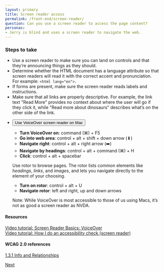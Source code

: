```yaml
---
layout: primary
title: Screen reader access
permalink: /front-end/screen-reader/
question: Can you use a screen reader to access the page content?
personas:
- Jerry is blind and uses a screen reader to navigate the web.
---
```


### Steps to take
- Use a screen reader to make sure you can land on controls and that they’re announcing things as they should.
- Determine whether the HTML document has a language attribute so that screen readers will read it with the correct accent and pronunciation. For example: `<html lang="en">`.
- If forms are present, make sure the screen reader reads labels and instructions.
- Make sure that all links are properly descriptive. For example, the link text "Read More" provides no context about where the user will go if they click it, while "Read more about dinosaurs" describes what’s on the other side of the link.

<ul class="usa-accordion usa-accordion-bordered">
  <li>
    <button class="usa-accordion-button"
      aria-expanded="false" aria-controls="amendment-1">
      Use VoiceOver screen reader on Mac
    </button>
    <div id="amendment-1" class="usa-accordion-content">
      <ul>
        <li><b>Turn VoiceOver on</b>: command (⌘) + F5</li>
        <li><b>Go into web area</b>: control + alt + shift + down arrow (⬇)</li>
        <li><b>Navigate right</b>: control + alt + right arrow (➡️️)</li>
        <li><b>Navigate by headings</b>: control + alt + command (⌘) + H</li>
        <li><b>Click</b>: control + alt + spacebar</li>
      </ul>
      <p class="usa-text-small">Use rotor to browse pages. The rotor lists common elements like <i>headings</i>, <i>links</i>, and <i>images</i>, and lets you navigate directly to the element of your choosing.</p>
      <ul>
        <li><b>Turn on rotor</b>: control + alt + U</li>
        <li><b>Navigate rotor</b>: left and right, up and down arrows</li>
      </ul>
      <p class="usa-text-small">Note: While VoiceOver is most accessible to those of us using Macs, it’s not as good a screen reader as NVDA.</p>
    </div>
  </li>
</ul>

#### Resources
<a href="https://youtu.be/5R-6WvAihms">
  <i class="fa fa-youtube-play" aria-hidden="true"></i>Video tutorial: Screen Reader Basics: VoiceOver
</a>
<br>
<a href="https://youtu.be/cOmehxAU_4s?t=3m25s">
  <i class="fa fa-youtube-play" aria-hidden="true"></i>Video tutorial: How I do an accessibility check (screen reader)
</a>

#### WCAG 2.0 references
[1.3.1 Info and Relationships](https://www.w3.org/WAI/WCAG20/quickref/?showtechniques=128%2C14&currentsidebar=%23col_overview#content-structure-separation-programmatic)

<a class="usa-button button-next" href="{{ site.baseurl }}/front-end/headings/">
  Next <i class="fa fa-chevron-right" aria-hidden="true"></i>
</a>
